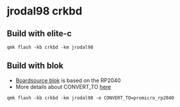 # jrodal98 crkbd

## Build with elite-c

```
qmk flash -kb crkbd -km jrodal98
```

## Build with blok

- [Boardsource blok](https://boardsource.xyz/store/628b95b494dfa308a6581622) is based on the RP2040
- More details about CONVERT_TO [here](https://docs.qmk.fm/#/feature_converters?id=converters)

```
qmk flash -kb crkbd -km jrodal98 -e CONVERT_TO=promicro_rp2040
```
